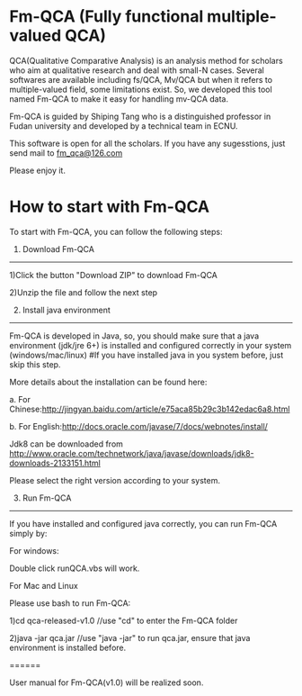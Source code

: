 Fm-QCA (Fully functional multiple-valued QCA)
======
QCA(Qualitative Comparative Analysis) is an analysis method for scholars who aim at qualitative research and deal with small-N cases. Several softwares are available including fs/QCA, Mv/QCA but when it refers to multiple-valued field, some limitations exist. So, we developed this tool named Fm-QCA to make it easy for handling mv-QCA data.

Fm-QCA is guided by Shiping Tang who is a distinguished professor in Fudan university and developed by a technical team in ECNU.

This software is open for all the scholars. If you have any sugesstions, just send mail to fm_qca@126.com

Please enjoy it.


How to start with Fm-QCA
======
To start with Fm-QCA, you can follow the following steps:

1. Download Fm-QCA
-----------------------------------
1)Click the button "Download ZIP" to download Fm-QCA

2)Unzip the file and follow the next step

2. Install java environment
-----------------------------------
Fm-QCA is developed in Java, so, you should make sure that a java environment (jdk/jre 6+) is installed and configured correctly in your system (windows/mac/linux)
#If you have installed java in you system before, just skip this step.

More details about the installation can be found here:

a. For Chinese:http://jingyan.baidu.com/article/e75aca85b29c3b142edac6a8.html

b. For English:http://docs.oracle.com/javase/7/docs/webnotes/install/

Jdk8 can be downloaded from http://www.oracle.com/technetwork/java/javase/downloads/jdk8-downloads-2133151.html

Please select the right version according to your system.

3. Run Fm-QCA
-----------------------------------
If you have installed and configured java correctly, you can run Fm-QCA simply by:

For windows:

Double click runQCA.vbs will work.

For Mac and Linux

Please use bash to run Fm-QCA:

1)cd qca-released-v1.0  //use "cd" to enter the Fm-QCA folder

2)java -jar qca.jar     //use "java -jar" to run qca.jar, ensure that java environment is installed before.

======

User manual for Fm-QCA(v1.0) will be realized soon.